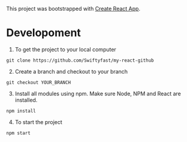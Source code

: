 This project was bootstrapped with [Create React App](https://github.com/facebookincubator/create-react-app).


# Developoment

1. To get the project to your local computer
```
git clone https://github.com/Swiftyfast/my-react-github
```
2. Create a branch and checkout to your branch
```
git checkout YOUR_BRANCH
```
3. Install all modules using npm. Make sure Node, NPM and React are installed.
```
npm install
```
4. To start the project
```
npm start
```

